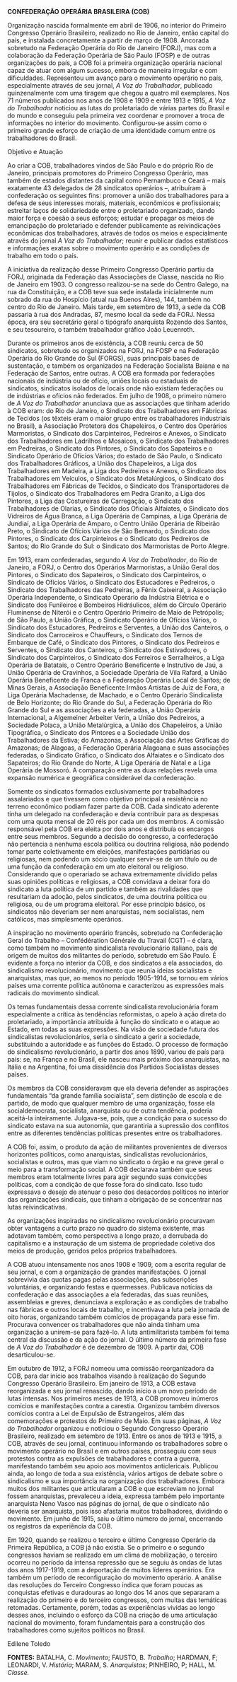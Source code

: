 **CONFEDERAÇÃO OPERÁRIA BRASILEIRA (COB)**

Organização nascida formalmente em abril de 1906, no interior do
Primeiro Congresso Operário Brasileiro, realizado no Rio de Janeiro,
então capital do país, e instalada concretamente a partir de março de
1908. Ancorada sobretudo na Federação Operária do Rio de Janeiro (FORJ),
mas com a colaboração da Federação Operária de São Paulo (FOSP) e de
outras organizações do país, a COB foi a primeira organização operária
nacional capaz de atuar com algum sucesso, embora de maneira irregular e
com dificuldades. Representou um avanço para o movimento operário no
país, especialmente através de seu jornal, *A Voz do Trabalhador*,
publicado quinzenalmente com uma tiragem que chegou a quatro mil
exemplares. Nos 71 números publicados nos anos de 1908 e 1909 e entre
1913 e 1915, *A Voz do Trabalhador* noticiou as lutas do proletariado de
várias partes do Brasil e do mundo e conseguiu pela primeira vez
coordenar e promover a troca de informações no interior do movimento.
Configurou-se assim como o primeiro grande esforço de criação de uma
identidade comum entre os trabalhadores do Brasil.

Objetivo e Atuação

Ao criar a COB, trabalhadores vindos de São Paulo e do próprio Rio de
Janeiro, principais promotores do Primeiro Congresso Operário, mas
também de estados distantes da capital como Pernambuco e Ceará – mais
exatamente 43 delegados de 28 sindicatos operários –, atribuíram à
confederação os seguintes fins: promover a união dos trabalhadores para
a defesa de seus interesses morais, materiais, econômicos e
profissionais; estreitar laços de solidariedade entre o proletariado
organizado, dando maior força e coesão a seus esforços; estudar e
propagar os meios de emancipação do proletariado e defender publicamente
as reivindicações econômicas dos trabalhadores, através de todos os
meios e especialmente através do jornal *A Voz do Trabalhador*; reunir e
publicar dados estatísticos e informações exatas sobre o movimento
operário e as condições de trabalho em todo o país.

A iniciativa da realização desse Primeiro Congresso Operário partiu da
FORJ, originada da Federação das Associações de Classe, nascida no Rio
de Janeiro em 1903. O congresso realizou-se na sede do Centro Galego, na
rua da Constituição, e a COB teve sua sede instalada inicialmente num
sobrado da rua do Hospício (atual rua Buenos Aires), 144, também no
centro do Rio de Janeiro. Mais tarde, em setembro de 1913, a sede da COB
passaria à rua dos Andradas, 87, mesmo local da sede da FORJ. Nessa
época, era seu secretário geral o tipógrafo anarquista Rozendo dos
Santos, e seu tesoureiro, o também trabalhador gráfico João Leuenroth.

Durante os primeiros anos de existência, a COB reuniu cerca de 50
sindicatos, sobretudo os organizados na FORJ, na FOSP e na Federação
Operária do Rio Grande do Sul (FORGS), suas principais bases de
sustentação, e também os organizados na Federação Socialista Baiana e na
Federação de Santos, entre outras. A COB era formada por federações
nacionais de indústria ou de ofício, uniões locais ou estaduais de
sindicatos, sindicatos isolados de locais onde não existiam federações
ou de indústrias e ofícios não federados. Em julho de 1908, o primeiro
número de *A Voz do Trabalhador* anunciava que as associações que tinham
aderido à COB eram: do Rio de Janeiro, o Sindicato dos Trabalhadores em
Fábricas de Tecidos (os têxteis eram o maior grupo entre os
trabalhadores industriais no Brasil), a Associação Protetora dos
Chapeleiros, o Centro dos Operários Marmoristas, o Sindicato dos
Carpinteiros, Pedreiros e Anexos, o Sindicato dos Trabalhadores em
Ladrilhos e Mosaicos, o Sindicato dos Trabalhadores em Pedreiras, o
Sindicato dos Pintores, o Sindicato dos Sapateiros e o Sindicato
Operário de Ofícios Vários; do estado de São Paulo, o Sindicato dos
Trabalhadores Gráficos, a União dos Chapeleiros, a Liga dos
Trabalhadores em Madeira, a Liga dos Pedreiros e Anexos, o Sindicato dos
Trabalhadores em Veículos, o Sindicato dos Metalúrgicos, o Sindicato dos
Trabalhadores em Fábricas de Tecidos, o Sindicato dos Transportadores de
Tijolos, o Sindicato dos Trabalhadores em Pedra Granito, a Liga dos
Pintores, a Liga das Costureiras de Carregação, o Sindicato dos
Trabalhadores de Olarias, o Sindicato dos Oficiais Alfaiates, o
Sindicato dos Vidreiros de Água Branca, a Liga Operária de Campinas, a
Liga Operária de Jundiaí, a Liga Operária de Amparo, o Centro União
Operária de Ribeirão Preto, o Sindicato de Ofícios Vários de São
Bernardo, o Sindicato dos Pintores, o Sindicato dos Carpinteiros e o
Sindicato dos Pedreiros de Santos; do Rio Grande do Sul: o Sindicato dos
Marmoristas de Porto Alegre.

Em 1913, eram confederadas, segundo *A Voz do Trabalhador*, do Rio de
Janeiro, a FORJ, o Centro dos Operários Marmoristas, a União Geral dos
Pintores, o Sindicato dos Sapateiros, o Sindicato dos Carpinteiros, o
Sindicato de Ofícios Vários, o Sindicato dos Estucadores e Pedreiros, o
Sindicato dos Trabalhadores das Pedreiras, a Fênix Caixeiral, a
Associação Operária Independente, o Sindicato Operário da Indústria
Elétrica e o Sindicato dos Funileiros e Bombeiros Hidráulicos, além do
Círculo Operário Fluminense de Niterói e o Centro Operário Primeiro de
Maio de Petrópolis; de São Paulo, a União Gráfica, o Sindicato Operário
de Ofícios Vários, o Sindicato dos Estucadores, Pedreiros e Serventes, a
União dos Canteiros, o Sindicato dos Carroceiros e Chauffeurs, o
Sindicato dos Ternos de Embarque de Café, o Sindicato dos Pintores, o
Sindicato dos Pedreiros e Serventes, o Sindicato dos Canteiros, o
Sindicato dos Estivadores, o Sindicato dos Carpinteiros, o Sindicato dos
Ferreiros e Serralheiros, a Liga Operária de Batatais, o Centro Operário
Beneficente e Instrutivo de Jaú, a União Operária de Cravinhos, a
Sociedade Operária de Vila Rafard, a União Operária Beneficente de
Franca e a Federação Operária Local de Santos; de Minas Gerais, a
Associação Beneficente Irmãos Artistas de Juiz de Fora, a Liga Operária
Machadense, de Machado, e o Centro Operário Sindicalista de Belo
Horizonte; do Rio Grande do Sul, a Federação Operária do Rio Grande do
Sul e as associações a ela federadas, a União Operária Internacional, a
Algemeiner Arbeiter Verin, a União dos Pedreiros, a Sociedade Polaca, a
União Metalúrgica, a União dos Chapeleiros, a União Tipográfica, o
Sindicato dos Pintores e a Sociedade União dos Trabalhadores da Estiva;
do Amazonas, a Associação das Artes Gráficas do Amazonas; de Alagoas, a
Federação Operária Alagoana e suas associações federadas, o Sindicato
Gráfico, o Sindicato dos Alfaiates e o Sindicato dos Sapateiros; do Rio
Grande do Norte, A Liga Operária de Natal e a Liga Operária de Mossoró.
A comparação entre as duas relações revela uma expansão numérica e
geográfica considerável da confederação.

Somente os sindicatos formados exclusivamente por trabalhadores
assalariados e que tivessem como objetivo principal a resistência no
terreno econômico podiam fazer parte da COB. Cada sindicato aderente
tinha um delegado na confederação e devia contribuir para as despesas
com uma quota mensal de 20 réis por cada um dos membros. A comissão
responsável pela COB era eleita por dois anos e distribuía os encargos
entre seus membros. Segundo a decisão do congresso, a confederação não
pertencia a nenhuma escola política ou doutrina religiosa, não podendo
tomar parte coletivamente em eleições, manifestações partidárias ou
religiosas, nem podendo um sócio qualquer servir-se de um título ou de
uma função da confederação em um ato eleitoral ou religioso.
Considerando que o operariado se achava extremamente dividido pelas suas
opiniões políticas e religiosas, a COB convidava a deixar fora do
sindicato a luta política de um partido e também as rivalidades que
resultariam da adoção, pelos sindicatos, de uma doutrina política ou
religiosa, ou de um programa eleitoral. Por esse princípio básico, os
sindicatos não deveriam ser nem anarquistas, nem socialistas, nem
católicos, mas simplesmente operários.

A inspiração no movimento operário francês, sobretudo na Confederação
Geral do Trabalho – Confédération Générale du Travail (CGT) – é clara,
como também no movimento sindicalista revolucionário italiano, país de
origem de muitos dos militantes do período, sobretudo em São Paulo. É
evidente a força no interior da COB, e dos sindicatos a ela associados,
do sindicalismo revolucionário, movimento que reunia ideias socialistas
e anarquistas, mas que, ao menos no período 1905-1914, se tornou em
vários países uma corrente política autônoma e caracterizou as
expressões mais radicais do movimento sindical.

Os temas fundamentais dessa corrente sindicalista revolucionária foram
especialmente a crítica às tendências reformistas, o apelo à ação direta
do proletariado, a importância atribuída à função do sindicato e o
ataque ao Estado, em todas as suas expressões. Na visão de sociedade
futura dos sindicalistas revolucionários, seria o sindicato a gerir a
sociedade, substituindo a autoridade e as funções do Estado. O processo
de formação do sindicalismo revolucionário, a partir dos anos 1890,
variou de país para país: se, na França e no Brasil, ele nasceu mais
próximo dos anarquistas, na Itália e na Argentina, foi uma dissidência
dos Partidos Socialistas desses países.

Os membros da COB consideravam que ela deveria defender as aspirações
fundamentais “da grande família socialista”, sem distinção de escola e
de partido, de modo que qualquer membro de uma organização, fosse ela
socialdemocrata, socialista, anarquista ou de outra tendência, poderia
aceitá-la inteiramente. Julgava-se, pois, que a condição para o sucesso
do sindicato estava na sua autonomia, que garantiria a supressão dos
conflitos entre as diferentes tendências políticas presentes entre os
trabalhadores.

A COB foi, assim, o produto da ação de militantes provenientes de
diversos horizontes políticos, como anarquistas, sindicalistas
revolucionários, socialistas e outros, mas que viam no sindicato o órgão
e na greve geral o meio para a transformação social. A COB declarava
também que seus membros eram totalmente livres para agir segundo suas
convicções políticas, com a condição de que fosse fora do sindicato.
Isso tudo expressava o desejo de atenuar o peso dos desacordos políticos
no interior das organizações sindicais, que tinham a obrigação de se
concentrar nas lutas reivindicativas.

As organizações inspiradas no sindicalismo revolucionário procuravam
obter vantagens a curto prazo no quadro do sistema existente, mas
adotavam também, como perspectiva a longo prazo, a derrubada do
capitalismo e a instauração de um sistema de propriedade coletiva dos
meios de produção, geridos pelos próprios trabalhadores.

A COB atuou intensamente nos anos 1908 e 1909, com a escrita regular de
seu jornal, e com a organização de grandes manifestações. O jornal
sobrevivia das quotas pagas pelas associações, das subscrições
voluntárias, e organizando festas e quermesses. Publicava notícias da
confederação e das associações a ela federadas, das suas reuniões,
assembleias e greves, denunciava a exploração e as condições de trabalho
nas fábricas e outros locais de trabalho, e incentivava a luta pela
jornada de oito horas, organizando também comícios de propaganda para
esse fim. Procurava convencer os trabalhadores que não ainda tinham uma
organização a unirem-se para fazê-lo. A luta antimilitarista também foi
tema central da discussão e da ação do jornal. O último número da
primeira fase de *A Voz do Trabalhador* é de dezembro de 1909. A partir
daí, COB desarticulou-se.

Em outubro de 1912, a FORJ nomeou uma comissão reorganizadora da COB,
para dar início aos trabalhos visando à realização do Segundo Congresso
Operário Brasileiro. Em janeiro de 1913, a COB estava reorganizada e seu
jornal renascido, dando início a um novo período de lutas intensas. Nos
primeiros meses de 1913, a COB promoveu inúmeros comícios e
manifestações contra a carestia. Organizou também diversos comícios
contra a Lei de Expulsão de Estrangeiros, além das comemorações e
protestos do Primeiro de Maio. Em suas páginas, *A Voz do Trabalhador*
organizou e noticiou o Segundo Congresso Operário Brasileiro, realizado
em setembro de 1913. Entre os anos de 1913 e 1915, a COB, através de seu
jornal, continuou informando os trabalhadores sobre o movimento operário
no Brasil e em outros países, prosseguiu com seus protestos contra as
expulsões de trabalhadores e contra a guerra, manifestando também seu
apoio aos movimentos anticlericais. Publicou ainda, ao longo de toda a
sua existência, vários artigos de debate sobre o sindicalismo e sua
importância na organização dos trabalhadores. Embora muitos dos
militantes que articularam a COB e que escreviam no jornal fossem
anarquistas, prevaleceu a ideia, expressa também pelo importante
anarquista Neno Vasco nas páginas do jornal, de que o sindicato não
deveria ser anarquista, pois isso afastaria muitos trabalhadores,
dividindo o movimento. Em junho de 1915, saiu o último número do jornal,
encerrando os registros da experiência da COB.

Em 1920, quando se realizou o terceiro e último Congresso Operário da
Primeira República, a COB já não existia. Se o primeiro e o segundo
congressos haviam se realizado em um clima de mobilização, o terceiro
ocorreu no período da intensa repressão que se seguiu às ondas de lutas
dos anos 1917-1919, com a deportação de muitos líderes operários. Era
também um período de reconfiguração do movimento operário. A análise das
resoluções do Terceiro Congresso indica que foram poucas as conquistas
efetivas e duradouras ao longo dos 14 anos que separaram a realização do
primeiro e do terceiro congressos, com muitas das temáticas retomadas.
Certamente, porém, todas as experiências vividas ao longo desses anos,
incluindo o esforço da COB na criação de uma articulação nacional do
movimento, foram fundamentais para a construção dos trabalhadores como
sujeitos políticos no Brasil.

Edilene Toledo

**FONTES:** BATALHA, C. *Movimento*; FAUSTO, B. *Trabalho*; HARDMAN, F;
LEONARDI, V. *História*; MARAM, S. *Anarquistas*; PINHEIRO, P; HALL, M.
*Classe.*
